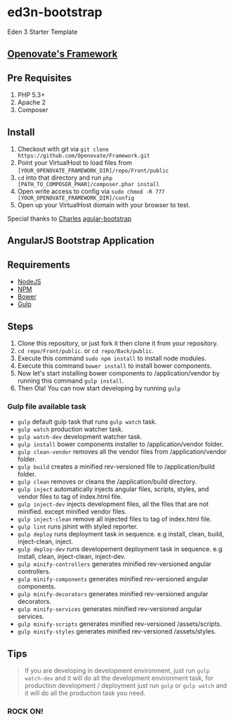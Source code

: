 # ed3n-bootstrap
Eden 3 Starter Template

## [Openovate's Framework](https://github.com/Openovate/Framework)

## Pre Requisites
1. PHP 5.3+
2. Apache 2
3. Composer

## Install
1. Checkout with git via `git clone https://github.com/Openovate/Framework.git`
2. Point your VirtualHost to load files from `[YOUR_OPENOVATE_FRAMEWORK_DIR]/repo/Front/public`
3. `cd` into that directory and run `php [PATH_TO_COMPOSER_PHAR]/composer.phar install`
4. Open write access to config via `sudo chmod -R 777 [YOUR_OPENOVATE_FRAMEWORK_DIR]/config`
5. Open up your VirtualHost domain with your browser to test.

Special thanks to  [Charles](https://github.com/cjzamora) [agular-bootstrap](https://github.com/cjzamora/angular-bootstrap)

## AngularJS Bootstrap Application

## Requirements
* [NodeJS](http://nodejs.org)
* [NPM](http://npmjs.com)
* [Bower](http://bower.io)
* [Gulp](http://gulpjs.com)

## Steps
1. Clone this repository, or just fork it then clone it
from your repository.
2. `cd repo/Front/public`. or `cd repo/Back/public`.
3. Execute this command `sudo npm install` to install node modules.
4. Execute this command `bower install` to install bower components.
5. Now let's start installing bower components to /application/vendor
by running this command `gulp install`.
6. Then Ola! You can now start developing by running `gulp`

### Gulp file available task
* `gulp` default gulp task that runs `gulp watch` task.
* `gulp watch` production watcher task.
* `gulp watch-dev` development watcher task.
* `gulp install` bower components installer to /application/vendor folder.
* `gulp clean-vendor` removes all the vendor files from /application/vendor folder.
* `gulp build` creates a minified rev-versioned file to /application/build folder.
* `gulp clean` removes or cleans the /application/build directory.
* `gulp inject` automatically injects angular files, scripts, styles, and vendor files to <head> tag of index.html file.
* `gulp inject-dev` injects development files, all the files that are not minified. except minified vendor files.
* `gulp inject-clean` remove all injected files to <head> tag of index.html file.
* `gulp lint` runs jshint with styled reporter.
* `gulp deploy` runs deployment task in sequence. e.g install, clean, build, inject-clean, inject.
* `gulp deploy-dev` runs developement deployment task in sequence. e.g install, clean, inject-clean, inject-dev.
* `gulp minify-controllers` generates minified rev-versioned angular controllers.
* `gulp minify-components` generates minified rev-versioned angular components.
* `gulp minify-decorators` generates minified rev-versioned angular decorators.
* `gulp minify-services` generates minified rev-versioned angular services.
* `gulp minify-scripts` generates minified rev-versioned /assets/scripts.
* `gulp minify-styles` generates minified rev-versioned /assets/styles.

## Tips
> If you are developing in development environment, just run `gulp watch-dev` and it will do all the development
> environment task, for production development / deployment just run `gulp` or `gulp watch` and it will do all the
> production task you need.

### ROCK ON!
